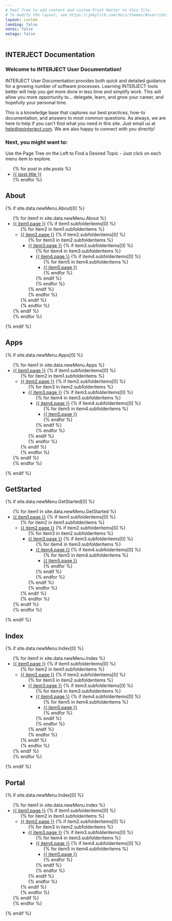 ```yaml
---
# Feel free to add content and custom Front Matter to this file.
# To modify the layout, see https://jekyllrb.com/docs/themes/#overriding-theme-defaults
layout: custom
landing: false
notoc: false
notags: false
---
```



## INTERJECT Documentation

### Welcome to INTERJECT User Documentation!
INTERJECT User Documentation provides both quick and detailed guidance for a growing number of software processes. Learning INTERJECT tools better will help you get more done in less time and simplify work. This will allow you more opportunity to... delegate, learn, and grow your career, and hopefully your personal time.

This is a knowledge base that captures our best practices, how-to documentation, and answers to most common questions. As always, we are here to help if you can't find what you need in this site. Just email us at help@gointerject.com. We are also happy to connect with you directly!

<!--
<img src="/images/image.png" width="30%" onclick="zoom_img(this)" />
-->

### Next, you might want to:
Use the Page Tree on the Left to Find a Desired Topic - Just click on each menu item to explore.

<!-- list all posts  -->
<ul>
  {% for post in site.posts %}
    <li>
      <a href="{{ post.url }}">{{ post.title }}</a>
    </li>
  {% endfor %}
</ul> 


<!-- {% for post in site.categories[page.category] %}
    <a href="{{ post.url | absolute_url }}">
      {{ post.title }}
    </a>
{% endfor %} -->

## About
<div>
  {% if site.data.newMenu.About[0] %}
<ul>
    {% for item1 in site.data.newMenu.About %}
      <li><a href="{{ item1.url }}">{{ item1.page }}</a>
        {% if item1.subfolderitems[0] %}
          <ul>
            {% for item2 in item1.subfolderitems %}
                <li><a href="{{ item2.url }}">{{ item2.page }}</a>
                  {% if item2.subfolderitems[0] %}
                    <ul>
                      {% for item3 in item2.subfolderitems %}
                          <li><a href="{{ item3.url }}">{{ item3.page }}</a>
                            {% if item3.subfolderitems[0] %}
                              <ul>
                                  {% for item4 in item3.subfolderitems %}
                                      <li><a href="{{ item4.url }}">{{ item4.page }}</a>
                                        {% if item4.subfolderitems[0] %}
                                          <ul>
                                          {% for item5 in item4.subfolderitems %}
                                              <li><a href="{{ item5.url }}">{{ item5.page }}</a></li>
                                          {% endfor %}
                                          </ul>
                                        {% endif %}
                                      </li>
                                  {% endfor %}
                                </ul>
                            {% endif %}
                          </li>
                      {% endfor %}
                    </ul>
                  {% endif %}
                </li>
            {% endfor %}
          </ul>
        {% endif %}
    </li>
      {% endfor %}
  </ul>
  {% endif %}
</div>

## Apps
<div>
  {% if site.data.newMenu.Apps[0] %}
<ul>
    {% for item1 in site.data.newMenu.Apps %}
      <li><a href="{{ item1.url }}">{{ item1.page }}</a>
        {% if item1.subfolderitems[0] %}
          <ul>
            {% for item2 in item1.subfolderitems %}
                <li><a href="{{ item2.url }}">{{ item2.page }}</a>
                  {% if item2.subfolderitems[0] %}
                    <ul>
                      {% for item3 in item2.subfolderitems %}
                          <li><a href="{{ item3.url }}">{{ item3.page }}</a>
                            {% if item3.subfolderitems[0] %}
                              <ul>
                                  {% for item4 in item3.subfolderitems %}
                                      <li><a href="{{ item4.url }}">{{ item4.page }}</a>
                                        {% if item4.subfolderitems[0] %}
                                          <ul>
                                          {% for item5 in item4.subfolderitems %}
                                              <li><a href="{{ item5.url }}">{{ item5.page }}</a></li>
                                          {% endfor %}
                                          </ul>
                                        {% endif %}
                                      </li>
                                  {% endfor %}
                                </ul>
                            {% endif %}
                          </li>
                      {% endfor %}
                    </ul>
                  {% endif %}
                </li>
            {% endfor %}
          </ul>
        {% endif %}
    </li>
      {% endfor %}
  </ul>
  {% endif %}
</div>


## GetStarted
<div>
  {% if site.data.newMenu.GetStarted[0] %}
<ul>
    {% for item1 in site.data.newMenu.GetStarted %}
      <li><a href="{{ item1.url }}">{{ item1.page }}</a>
        {% if item1.subfolderitems[0] %}
          <ul>
            {% for item2 in item1.subfolderitems %}
                <li><a href="{{ item2.url }}">{{ item2.page }}</a>
                  {% if item2.subfolderitems[0] %}
                    <ul>
                      {% for item3 in item2.subfolderitems %}
                          <li><a href="{{ item3.url }}">{{ item3.page }}</a>
                            {% if item3.subfolderitems[0] %}
                              <ul>
                                  {% for item4 in item3.subfolderitems %}
                                      <li><a href="{{ item4.url }}">{{ item4.page }}</a>
                                        {% if item4.subfolderitems[0] %}
                                          <ul>
                                          {% for item5 in item4.subfolderitems %}
                                              <li><a href="{{ item5.url }}">{{ item5.page }}</a></li>
                                          {% endfor %}
                                          </ul>
                                        {% endif %}
                                      </li>
                                  {% endfor %}
                                </ul>
                            {% endif %}
                          </li>
                      {% endfor %}
                    </ul>
                  {% endif %}
                </li>
            {% endfor %}
          </ul>
        {% endif %}
    </li>
      {% endfor %}
  </ul>
  {% endif %}
</div>


## Index
<div>
  {% if site.data.newMenu.Index[0] %}
<ul>
    {% for item1 in site.data.newMenu.Index %}
      <li><a href="{{ item1.url }}">{{ item1.page }}</a>
        {% if item1.subfolderitems[0] %}
          <ul>
            {% for item2 in item1.subfolderitems %}
                <li><a href="{{ item2.url }}">{{ item2.page }}</a>
                  {% if item2.subfolderitems[0] %}
                    <ul>
                      {% for item3 in item2.subfolderitems %}
                          <li><a href="{{ item3.url }}">{{ item3.page }}</a>
                            {% if item3.subfolderitems[0] %}
                              <ul>
                                  {% for item4 in item3.subfolderitems %}
                                      <li><a href="{{ item4.url }}">{{ item4.page }}</a>
                                        {% if item4.subfolderitems[0] %}
                                          <ul>
                                          {% for item5 in item4.subfolderitems %}
                                              <li><a href="{{ item5.url }}">{{ item5.page }}</a></li>
                                          {% endfor %}
                                          </ul>
                                        {% endif %}
                                      </li>
                                  {% endfor %}
                                </ul>
                            {% endif %}
                          </li>
                      {% endfor %}
                    </ul>
                  {% endif %}
                </li>
            {% endfor %}
          </ul>
        {% endif %}
    </li>
      {% endfor %}
  </ul>
  {% endif %}
</div>


## Portal
<div>
  {% if site.data.newMenu.Index[0] %}
<ul>
    {% for item1 in site.data.newMenu.Index %}
      <li><a href="{{ item1.url }}">{{ item1.page }}</a>
        {% if item1.subfolderitems[0] %}
          <ul>
            {% for item2 in item1.subfolderitems %}
                <li><a href="{{ item2.url }}">{{ item2.page }}</a>
                  {% if item2.subfolderitems[0] %}
                    <ul>
                      {% for item3 in item2.subfolderitems %}
                          <li><a href="{{ item3.url }}">{{ item3.page }}</a>
                            {% if item3.subfolderitems[0] %}
                              <ul>
                                  {% for item4 in item3.subfolderitems %}
                                      <li><a href="{{ item4.url }}">{{ item4.page }}</a>
                                        {% if item4.subfolderitems[0] %}
                                          <ul>
                                          {% for item5 in item4.subfolderitems %}
                                              <li><a href="{{ item5.url }}">{{ item5.page }}</a></li>
                                          {% endfor %}
                                          </ul>
                                        {% endif %}
                                      </li>
                                  {% endfor %}
                                </ul>
                            {% endif %}
                          </li>
                      {% endfor %}
                    </ul>
                  {% endif %}
                </li>
            {% endfor %}
          </ul>
        {% endif %}
    </li>
      {% endfor %}
  </ul>
  {% endif %}
</div>
